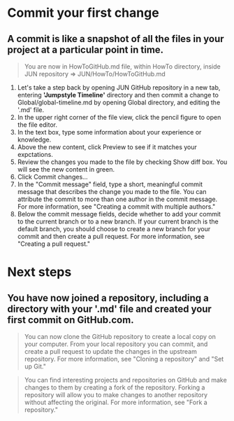 # Commit your first change

## A commit is like a snapshot of all the files in your project at a particular point in time.

> You are now in HowToGitHub.md file, within HowTo directory, inside JUN repository => JUN/HowTo/HowToGitHub.md

1. Let's take a step back by opening JUN GitHub repository in a new tab, entering **'Jumpstyle Timeline'** directory and then commit a change to Global/global-timeline.md by opening Global directory, and editing the '.md' file.
2. In the upper right corner of the file view, click the pencil figure to open the file editor.
3. In the text box, type some information about your experience or knowledge.
4. Above the new content, click Preview to see if it matches your expctations.
5. Review the changes you made to the file by checking Show diff box. You will see the new content in green.
6. Click Commit changes...
7. In the "Commit message" field, type a short, meaningful commit message that describes the change you made to the file. You can attribute the commit to more than one author in the commit message. For more information, see "Creating a commit with multiple authors."
8. Below the commit message fields, decide whether to add your commit to the current branch or to a new branch. If your current branch is the default branch, you should choose to create a new branch for your commit and then create a pull request. For more information, see "Creating a pull request."

# Next steps
## You have now joined a repository, including a directory with your '.md' file and created your first commit on GitHub.com.

> You can now clone the GitHub repository to create a local copy on your computer. From your local repository you can commit, and create a pull request to update the changes in the upstream repository. For more information, see "Cloning a repository" and "Set up Git."

> You can find interesting projects and repositories on GitHub and make changes to them by creating a fork of the repository. Forking a repository will allow you to make changes to another repository without affecting the original. For more information, see "Fork a repository."
